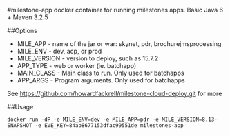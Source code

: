 #milestone-app
docker container for running milestones apps.  Basic Java 6 + Maven 3.2.5

##Options
- MILE_APP - name of the jar or war: skynet, pdr, brochurejmsprocessing
- MILE_ENV - dev, acp, or prod
- MILE_VERSION - version to deploy, such as 15.7.2
- APP_TYPE - web or worker (ie. batchapp)
- MAIN_CLASS - Main class to run. Only used for batchapps
- APP_ARGS - Program arguments.  Only used for batchapps

See https://github.com/howardfackrell/milestone-cloud-deploy.git for more 

##Usage
```
docker run -dP -e MILE_ENV=dev -e MILE_APP=pdr -e MILE_VERSION=8.13-SNAPSHOT -e EVE_KEY=84ab8677153dfac99551de milestones-app
```